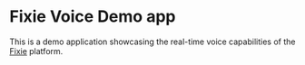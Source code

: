 # Fixie Voice Demo app

This is a demo application showcasing the real-time voice capabilities of the
[Fixie](https://fixie.ai) platform.
